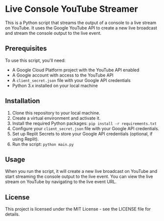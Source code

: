 # Live Console YouTube Streamer

This is a Python script that streams the output of a console to a live stream on YouTube. It uses the Google YouTube API to create a new live broadcast and stream the console output to the live event.

## Prerequisites

To use this script, you'll need:

- A Google Cloud Platform project with the YouTube API enabled
- A Google account with access to the YouTube API
- A `client_secret.json` file with your Google API credentials
- Python 3.x installed on your local machine

## Installation

1. Clone this repository to your local machine.
2. Create a virtual environment and activate it.
3. Install the required Python packages: `pip install -r requirements.txt`
4. Configure your `client_secret.json` file with your Google API credentials.
5. Set up Replit Secrets to store your Google API credentials (optional, if using Replit).
6. Run the script: `python main.py`

## Usage

When you run the script, it will create a new live broadcast on YouTube and start streaming the console output to the live event. You can view the live stream on YouTube by navigating to the live event URL.

## License

This project is licensed under the MIT License - see the LICENSE file for details.
